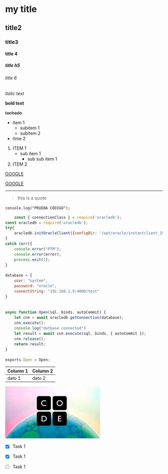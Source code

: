<!--HEADERS--->
# my title
## title2
### title3
#### title 4
##### title h5
###### title 6

<!--PARRAFOS--->
*italic text*

**bold text**

~~tachado~~

<!--------------LISTAS--------->
<!--LISTA DESORDENADA-->
* item 1
    * subitem 1
    * subitem 2
* itme 2

<!--LISTA ORDENADA-->
1. ITEM 1
    * sub item 1
        * sub sub item 1
2. ITEM 2

<!------ENLACES---------------->
[GOOGLE](http://www.google.com)

[GOOGLE](http://www.google.com "custom title")

<!---LINEAS-->

---

<!------CITAS------------->
> this is a quote

<!-------------------INSERT CODE---------------------------->
<!--Linea codigo-->
` console.log("PRUEBA CODIGO"); `
<!------Bloque codigo------>
``` javascript
    const { connectionClass } = require('oracledb');
const oracledb = require('oracledb');
try{
    oracledb.initOracleClient({configDir: '/opt/oracle/instantclient_19_8'});
}
catch (err){
    console.error("PTM");
    console.error(error);
    process.exit(1);
}

database = {
    user: "system",
    password: "oracle",
    connectString: "192.168.1.9:4000/test"
}


async function Open(sql, binds, autoCommit) {
    let cnn = await oracledb.getConnection(database);
    cnn.execute();
    console.log("datbase connected")
    let result = await cnn.execute(sql, binds, { autoCommit });
    cnn.release();
    return result;
}

exports.Open = Open;
```

<!-----------------------TABLAS--------------------------->
|   Column 1    |  Column 2 |
|   -------     |   ------- |
|   dato 1      |   dato 2  |

<!-----------------------IMAGENES------------------------->
![code](descarga.jfif "code")

<!--GITHUB MARKDOWN-->
* [X] Task 1
* [X] Task 1
* [ ] Task 1



